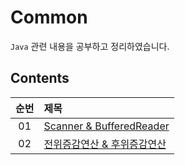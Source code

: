 # Common

`Java` 관련 내용을 공부하고 정리하였습니다.

## Contents

| 순번 | 제목                                                                                                                                                                                                           |
| :--: | :------------------------------------------------------------------------------------------------------------------------------------------------------------------------------------------------------------- |
|  01  | [Scanner & BufferedReader](https://github.com/0xe82de/Study/blob/main/Java/Common/Scanner%20%26%20BufferedReader.md)                                                                                           |
|  02  | [전위증감연산 & 후위증감연산](https://github.com/0xe82de/Study/blob/main/Java/Common/%EC%A0%84%EC%9C%84%EC%A6%9D%EA%B0%90%EC%97%B0%EC%82%B0%20%26%20%ED%9B%84%EC%9C%84%EC%A6%9D%EA%B0%90%EC%97%B0%EC%82%B0.md) |
